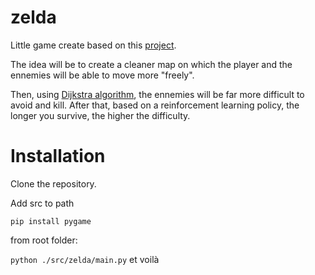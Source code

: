 # zelda

Little game create based on this [project](https://www.youtube.com/watch?v=QU1pPzEGrqw&t=23180s).

The idea will be to create a cleaner map on which the player and the ennemies will be able to move more "freely".

Then, using [Dijkstra algorithm](https://en.wikipedia.org/wiki/Dijkstra%27s_algorithm), the ennemies will be far more difficult to avoid and kill.
After that, based on a reinforcement learning policy, the longer you survive, the higher the difficulty.

# Installation
Clone the repository.

Add src to path

`pip install pygame`

from root folder:

`python ./src/zelda/main.py` et voilà
